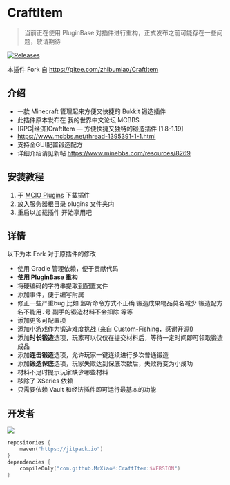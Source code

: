 # CraftItem

> 当前正在使用 PluginBase 对插件进行重构，正式发布之前可能存在一些问题，敬请期待

[![Releases](https://img.shields.io/github/downloads/MrXiaoM/CraftItem/total)](https://plugins.mcio.dev/dl?repo=CraftItem)

本插件 Fork 自 https://gitee.com/zhibumiao/CraftItem

## 介绍

- 一款 Minecraft 管理起来方便又快捷的 Bukkit 锻造插件
- 此插件原本发布在 我的世界中文论坛 MCBBS
- [RPG|经济]CraftItem — 方便快捷又独特的锻造插件 [1.8-1.19]
- https://www.mcbbs.net/thread-1395391-1-1.html
- 支持全GUI配置锻造配方
- 详细介绍请见新帖 https://www.minebbs.com/resources/8269

## 安装教程

1. 于 [MCIO Plugins](https://plugins.mcio.dev/dl?repo=CraftItem) 下载插件
2. 放入服务器根目录 plugins 文件夹内
3. 重启以加载插件 开始享用吧

## 详情

以下为本 Fork 对于原插件的修改

* 使用 Gradle 管理依赖，便于贡献代码
* **使用 PluginBase 重构**
* 将硬编码的字符串提取到配置文件
* 添加事件，便于编写附属
* 修正一些严重bug
比如 监听命令方式不正确 锻造成果物品莫名减少 锻造配方名不能用`.`号 副手的锻造材料不会扣除 等等
* 添加更多可配置项
* 添加小游戏作为锻造难度挑战 (来自 [Custom-Fishing](https://github.com/Xiao-MoMi/Custom-Fishing)，感谢开源!)
* 添加**时长锻造**选项，玩家可以仅仅在提交材料后，等待一定时间即可领取锻造成品
* 添加**连击锻造**选项，允许玩家一键连续进行多次普通锻造
* 添加**锻造保底**选项，玩家失败达到保底次数后，失败将变为小成功
* 材料不足时提示玩家缺少哪些材料
* 移除了 XSeries 依赖
* 只需要依赖 Vault 和经济插件即可运行最基本的功能

## 开发者

[![](https://jitpack.io/v/MrXiaoM/CraftItem.svg)](https://jitpack.io/#MrXiaoM/CraftItem)

```kotlin
repositories {
    maven("https://jitpack.io")
}
dependencies {
    compileOnly("com.github.MrXiaoM:CraftItem:$VERSION")
}
```
